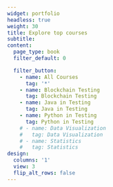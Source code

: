 ```yaml
---
widget: portfolio
headless: true
weight: 30
title: Explore top courses
subtitle:
content:
  page_type: book
  filter_default: 0

  filter_button:
    - name: All Courses
      tag: '*'
    - name: Blockchain Testing
      tag: Blockchain Testing
    - name: Java in Testing
      tag: Java in Testing
    - name: Python in Testing
      tag: Python in Testing  
    # - name: Data Visualization
    #   tag: Data Visualization
    # - name: Statistics
    #   tag: Statistics
design:
  columns: '1'
  view: 3
  flip_alt_rows: false
---
```

